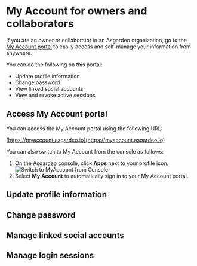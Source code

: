 # My Account for owners and collaborators

If you are an owner or collaborator in an Asgardeo organization, go to the [My Account portal](https://myaccount.asgardeo.io) to easily access and self-manage your information from anywhere.

You can do the following on this portal:
- Update profile information
- Change password
- View linked social accounts
- View and revoke active sessions

## Access My Account portal

You can access the My Account portal using the following URL:

[https://myaccount.asgardeo.io](https://myaccount.asgardeo.io)

You can also switch to My Account from the console as follows:

1. On the [Asgardeo console](https://console.asgardeo.io), click **Apps** next to your profile icon.
    <img :src="$withBase('/assets/img/guides/organization/self-service/myaccount/switch-to-myaccount.png')" alt="Switch to MyAccount from Console">
2. Select **My Account** to automatically sign in to your My Account portal.

## Update profile information
<CommonGuide guide='guides/fragments/self-service/update-profile.md'/>

## Change password 
<CommonGuide guide='guides/fragments/self-service/change-password.md'/>

## Manage linked social accounts
<CommonGuide guide='guides/fragments/self-service/manage-linked-social-accounts.md'/>

## Manage login sessions
<CommonGuide guide='guides/fragments/self-service/manage-login-sessions.md'/>
